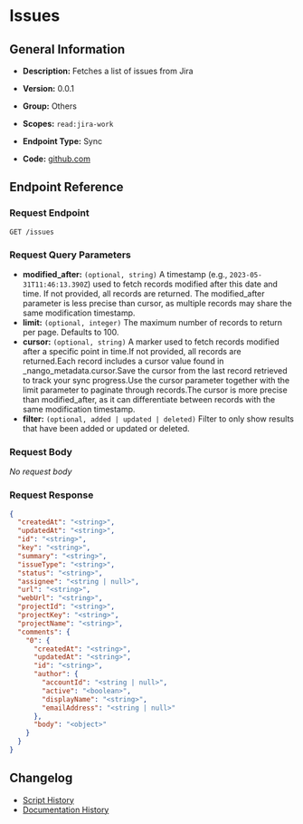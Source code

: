 <!-- BEGIN GENERATED CONTENT -->
# Issues

## General Information

- **Description:** Fetches a list of issues from Jira

- **Version:** 0.0.1
- **Group:** Others
- **Scopes:** `read:jira-work`
- **Endpoint Type:** Sync
- **Code:** [github.com](https://github.com/NangoHQ/integration-templates/tree/main/integrations/jira/syncs/issues.ts)


## Endpoint Reference

### Request Endpoint

`GET /issues`

### Request Query Parameters

- **modified_after:** `(optional, string)` A timestamp (e.g., `2023-05-31T11:46:13.390Z`) used to fetch records modified after this date and time. If not provided, all records are returned. The modified_after parameter is less precise than cursor, as multiple records may share the same modification timestamp.
- **limit:** `(optional, integer)` The maximum number of records to return per page. Defaults to 100.
- **cursor:** `(optional, string)` A marker used to fetch records modified after a specific point in time.If not provided, all records are returned.Each record includes a cursor value found in _nango_metadata.cursor.Save the cursor from the last record retrieved to track your sync progress.Use the cursor parameter together with the limit parameter to paginate through records.The cursor is more precise than modified_after, as it can differentiate between records with the same modification timestamp.
- **filter:** `(optional, added | updated | deleted)` Filter to only show results that have been added or updated or deleted.

### Request Body

_No request body_

### Request Response

```json
{
  "createdAt": "<string>",
  "updatedAt": "<string>",
  "id": "<string>",
  "key": "<string>",
  "summary": "<string>",
  "issueType": "<string>",
  "status": "<string>",
  "assignee": "<string | null>",
  "url": "<string>",
  "webUrl": "<string>",
  "projectId": "<string>",
  "projectKey": "<string>",
  "projectName": "<string>",
  "comments": {
    "0": {
      "createdAt": "<string>",
      "updatedAt": "<string>",
      "id": "<string>",
      "author": {
        "accountId": "<string | null>",
        "active": "<boolean>",
        "displayName": "<string>",
        "emailAddress": "<string | null>"
      },
      "body": "<object>"
    }
  }
}
```

## Changelog

- [Script History](https://github.com/NangoHQ/integration-templates/commits/main/integrations/jira/syncs/issues.ts)
- [Documentation History](https://github.com/NangoHQ/integration-templates/commits/main/integrations/jira/syncs/issues.md)

<!-- END  GENERATED CONTENT -->


